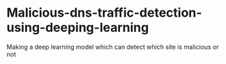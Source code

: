 # Malicious-dns-traffic-detection-using-deeping-learning
Making a deep learning model which can detect which site is malicious or not
